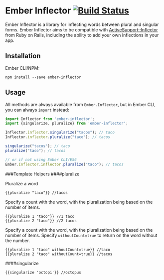# Ember Inflector [![Build Status](https://travis-ci.org/emberjs/ember-inflector.png?branch=master)](https://travis-ci.org/emberjs/ember-inflector)

Ember Inflector is a library for inflecting words between plural and singular forms. Ember Inflector aims to be compatible with [ActiveSupport::Inflector](http://api.rubyonrails.org/classes/ActiveSupport/Inflector.html) from Ruby on Rails, including the ability to add your own inflections in your app.

## Installation

Ember CLI/NPM:

```
npm install --save ember-inflector
```

## Usage

All methods are always available from `Ember.Inflector`, but in Ember CLI, you can always `import` instead:

```javascript
import Inflector from 'ember-inflector';
import {singularize, pluralize} from 'ember-inflector';

Inflector.inflector.singularize("tacos"); // taco
Inflector.inflector.pluralize("taco"); // tacos

singularize("tacos"); // taco
pluralize("taco"); // tacos

// or if not using Ember CLI/ES6
Ember.Inflector.inflector.pluralize("taco"); // tacos
```

###Template Helpers
####pluralize

Pluralize a word
```helpers
{{pluralize "taco"}} //tacos
```

Specify a count with the word, with the pluralization being based on the number of items.
```helpers
{{pluralize 1 "taco"}} //1 taco
{{pluralize 2 "taco"}} //2 tacos
```

Specify a count with the word, with the pluralization being based on the number of items. Specify `withoutCount=true` to return on the word without the number.
```helpers
{{pluralize 1 "taco" withoutCount=true}} //taco
{{pluralize 2 "taco" withoutCount=true}} //tacos
```

####singularize
```helpers
{{singularize 'octopi'}} //octopus
```
